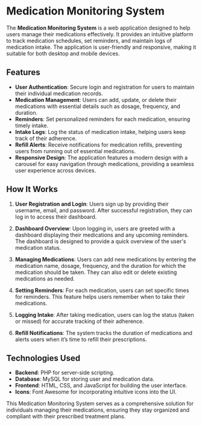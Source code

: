 # Medication Monitoring System

The **Medication Monitoring System** is a web application designed to help users manage their medications effectively. 
It provides an intuitive platform to track medication schedules, set reminders, and maintain logs of medication intake. The application is user-friendly and responsive, making it suitable for both desktop and mobile devices.

## Features

- **User Authentication**: Secure login and registration for users to maintain their individual medication records.
- **Medication Management**: Users can add, update, or delete their medications with essential details such as dosage, frequency, and duration.
- **Reminders**: Set personalized reminders for each medication, ensuring timely intake.
- **Intake Logs**: Log the status of medication intake, helping users keep track of their adherence.
- **Refill Alerts**: Receive notifications for medication refills, preventing users from running out of essential medications.
- **Responsive Design**: The application features a modern design with a carousel for easy navigation through medications, providing a seamless user experience across devices.

## How It Works

1. **User Registration and Login**: Users sign up by providing their username, email, and password. After successful registration, they can log in to access their dashboard.

2. **Dashboard Overview**: Upon logging in, users are greeted with a dashboard displaying their medications and any upcoming reminders. The dashboard is designed to provide a quick overview of the user's medication status.

3. **Managing Medications**: Users can add new medications by entering the medication name, dosage, frequency, and the duration for which the medication should be taken. They can also edit or delete existing medications as needed.

4. **Setting Reminders**: For each medication, users can set specific times for reminders. This feature helps users remember when to take their medications.

5. **Logging Intake**: After taking medication, users can log the status (taken or missed) for accurate tracking of their adherence.

6. **Refill Notifications**: The system tracks the duration of medications and alerts users when it’s time to refill their prescriptions.

## Technologies Used

- **Backend**: PHP for server-side scripting.
- **Database**: MySQL for storing user and medication data.
- **Frontend**: HTML, CSS, and JavaScript for building the user interface.
- **Icons**: Font Awesome for incorporating intuitive icons into the UI.

This Medication Monitoring System serves as a comprehensive solution for individuals managing their medications, ensuring they stay organized and compliant with their prescribed treatment plans.